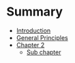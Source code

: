 # Summary

* [Introduction](README.md)
* [General Principles](chapter1.md)
* [Chapter 2](chapter-2.md)
  * [Sub chapter](chapter-2/sub-chapter.md)

